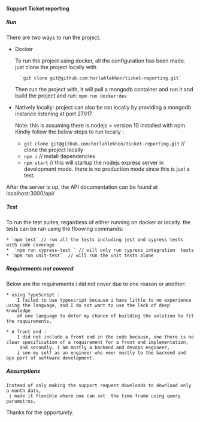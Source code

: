 #### Support Ticket reporting

##### Run
There are two ways to run the project.

* Docker

    To run the project using docker, all the configuration has been made. just clone the project locally with

        `git clone git@github.com:horlahlekhon/ticket-reporting.git`

    Then run the project with, it will pull a mongodb container and run it and build the project and run:
        `npm run docker:dev`

* Natively locally: project can also be ran locally by providing a mongodb instance listening at port 27017.

    Note: this is assuming there is nodejs > version 10 installed with npm.
    Kindly follow the below steps to run locally :
    * `git clone git@github.com:horlahlekhon/ticket-reporting.git` // clone the project locally
    * `npm i` // install dependencies
    * `npm start` // this will startup the nodejs express server in development mode. there is no production mode since this is just a test.

After the server is up, the API documentation can be found at localhost:3000/api/

##### Test
To run the test suites, regardless of either running on docker or locally. the tests can be ran using the floowing commands:

    * `npm test` // run all the tests including jest and cypress tests with code coverage
    *  `npm run cypress-test ` // will only run cypress integration  tests
    * `npm run unit-test`  // will run the unit tests alone


##### Requirements not covered
Below are the requirements i did not cover due to one reason or another:

    * using TypeScript :
        I failed to use typescript because i have little to no experience using the language, and I do not want to use the lack of deep knowledge
        of one language to deter my chance of building the solution to fit the requirements.

    * A front end :
        I did not include a front end in the code because, one there is no clear specification of a requirement for a front end implementation,
         and secondly, i am mostly a backend and devops engineer,
        i see my self as an engineer who veer mostly to the backend and ops part of software development.


##### Assumptions
    Instead of only making the support request downloads to download only a month data,
     i made it flexible where one can set  the time frame using query parametres.

Thanks for the opportunity.
